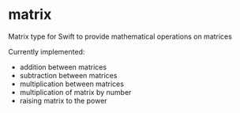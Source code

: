 # matrix
Matrix type for Swift to provide mathematical operations on matrices

Currently implemented:
- addition between matrices
- subtraction between matrices
- multiplication between matrices
- multiplication of matrix by number
- raising matrix to the power
